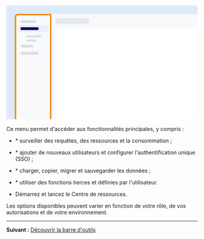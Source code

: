 ![Exemple montrant l'emplacement du menu à l'écran.](Images/yfz1720902842214.png)

Ce menu permet d'accéder aux fonctionnalités principales, y compris :

-   \* surveiller des requêtes, des ressources et la consommation ;

-   \* ajouter de nouveaux utilisateurs et configurer l'authentification unique (SSO) ;

-   \* charger, copier, migrer et sauvegarder les données ;

-   \* utiliser des fonctions tierces et définies par l'utilisateur.

-   Démarrez et lancez le Centre de ressources.

Les options disponibles peuvent varier en fonction de votre rôle, de vos autorisations et de votre environnement.

------------------------------------------------------------------------

**Suivant :** [Découvrir la barre d'outils](njy1721168384549.md)
